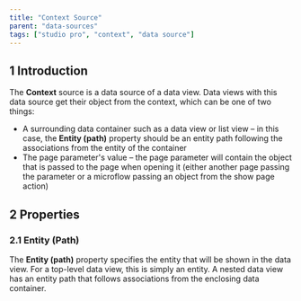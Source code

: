 ```yaml
---
title: "Context Source"
parent: "data-sources"
tags: ["studio pro", "context", "data source"]
---
```


## 1 Introduction

The **Context** source is a data source of a data view. Data views with this data source get their object from the context, which can be one of two things:

* A surrounding data container such as a data view or list view – in this case, the **Entity (path)** property should be an entity path following the associations from the entity of the container
* The page parameter's value – the page parameter will contain the object that is passed to the page when opening it (either another page passing the parameter or a microflow passing an object from the show page action)

## 2 Properties

### 2.1 Entity (Path)

The **Entity (path)** property specifies the entity that will be shown in the data view. For a top-level data view, this is simply an entity. A nested data view has an entity path that follows associations from the enclosing data container.
